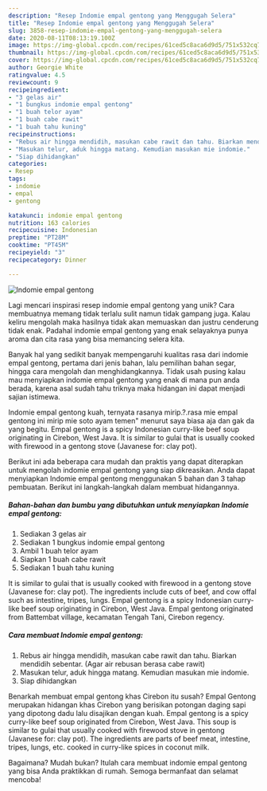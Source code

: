 ```yaml
---
description: "Resep Indomie empal gentong yang Menggugah Selera"
title: "Resep Indomie empal gentong yang Menggugah Selera"
slug: 3858-resep-indomie-empal-gentong-yang-menggugah-selera
date: 2020-08-11T08:13:19.100Z
image: https://img-global.cpcdn.com/recipes/61ced5c8aca6d9d5/751x532cq70/indomie-empal-gentong-foto-resep-utama.jpg
thumbnail: https://img-global.cpcdn.com/recipes/61ced5c8aca6d9d5/751x532cq70/indomie-empal-gentong-foto-resep-utama.jpg
cover: https://img-global.cpcdn.com/recipes/61ced5c8aca6d9d5/751x532cq70/indomie-empal-gentong-foto-resep-utama.jpg
author: Georgie White
ratingvalue: 4.5
reviewcount: 9
recipeingredient:
- "3 gelas air"
- "1 bungkus indomie empal gentong"
- "1 buah telor ayam"
- "1 buah cabe rawit"
- "1 buah tahu kuning"
recipeinstructions:
- "Rebus air hingga mendidih, masukan cabe rawit dan tahu. Biarkan mendidih sebentar. (Agar air rebusan berasa cabe rawit)"
- "Masukan telur, aduk hingga matang. Kemudian masukan mie indomie."
- "Siap dihidangkan"
categories:
- Resep
tags:
- indomie
- empal
- gentong

katakunci: indomie empal gentong 
nutrition: 163 calories
recipecuisine: Indonesian
preptime: "PT28M"
cooktime: "PT45M"
recipeyield: "3"
recipecategory: Dinner

---
```



![Indomie empal gentong](https://img-global.cpcdn.com/recipes/61ced5c8aca6d9d5/751x532cq70/indomie-empal-gentong-foto-resep-utama.jpg)

Lagi mencari inspirasi resep indomie empal gentong yang unik? Cara membuatnya memang tidak terlalu sulit namun tidak gampang juga. Kalau keliru mengolah maka hasilnya tidak akan memuaskan dan justru cenderung tidak enak. Padahal indomie empal gentong yang enak selayaknya punya aroma dan cita rasa yang bisa memancing selera kita.

Banyak hal yang sedikit banyak mempengaruhi kualitas rasa dari indomie empal gentong, pertama dari jenis bahan, lalu pemilihan bahan segar, hingga cara mengolah dan menghidangkannya. Tidak usah pusing kalau mau menyiapkan indomie empal gentong yang enak di mana pun anda berada, karena asal sudah tahu triknya maka hidangan ini dapat menjadi sajian istimewa.

Indomie empal gentong kuah, ternyata rasanya mirip.?.rasa mie empal gentong ini mirip mie soto ayam temen&#34; menurut saya biasa aja dan gak da yang begitu. Empal gentong is a spicy Indonesian curry-like beef soup originating in Cirebon, West Java. It is similar to gulai that is usually cooked with firewood in a gentong stove (Javanese for: clay pot).


Berikut ini ada beberapa cara mudah dan praktis yang dapat diterapkan untuk mengolah indomie empal gentong yang siap dikreasikan. Anda dapat menyiapkan Indomie empal gentong menggunakan 5 bahan dan 3 tahap pembuatan. Berikut ini langkah-langkah dalam membuat hidangannya.

<!--inarticleads1-->

##### Bahan-bahan dan bumbu yang dibutuhkan untuk menyiapkan Indomie empal gentong:

1. Sediakan 3 gelas air
1. Sediakan 1 bungkus indomie empal gentong
1. Ambil 1 buah telor ayam
1. Siapkan 1 buah cabe rawit
1. Sediakan 1 buah tahu kuning


It is similar to gulai that is usually cooked with firewood in a gentong stove (Javanese for: clay pot). The ingredients include cuts of beef, and cow offal such as intestine, tripes, lungs. Empal gentong is a spicy Indonesian curry-like beef soup originating in Cirebon, West Java. Empal gentong originated from Battembat village, kecamatan Tengah Tani, Cirebon regency. 

<!--inarticleads2-->

##### Cara membuat Indomie empal gentong:

1. Rebus air hingga mendidih, masukan cabe rawit dan tahu. Biarkan mendidih sebentar. (Agar air rebusan berasa cabe rawit)
1. Masukan telur, aduk hingga matang. Kemudian masukan mie indomie.
1. Siap dihidangkan


Benarkah membuat empal gentong khas Cirebon itu susah? Empal Gentong merupakan hidangan khas Cirebon yang berisikan potongan daging sapi yang dipotong dadu lalu disajikan dengan kuah. Empal gentong is a spicy curry-like beef soup originated from Cirebon, West Java. This soup is similar to gulai that usually cooked with firewood stove in gentong (Javanese for: clay pot). The ingredients are parts of beef meat, intestine, tripes, lungs, etc. cooked in curry-like spices in coconut milk. 

Bagaimana? Mudah bukan? Itulah cara membuat indomie empal gentong yang bisa Anda praktikkan di rumah. Semoga bermanfaat dan selamat mencoba!
